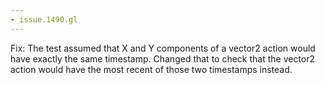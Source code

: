 ```yaml
---
- issue.1490.gl
---
```

Fix: The test assumed that X and Y components of a vector2 action would have exactly the same timestamp. Changed that to check that the vector2 action would have the most recent of those two timestamps instead.
